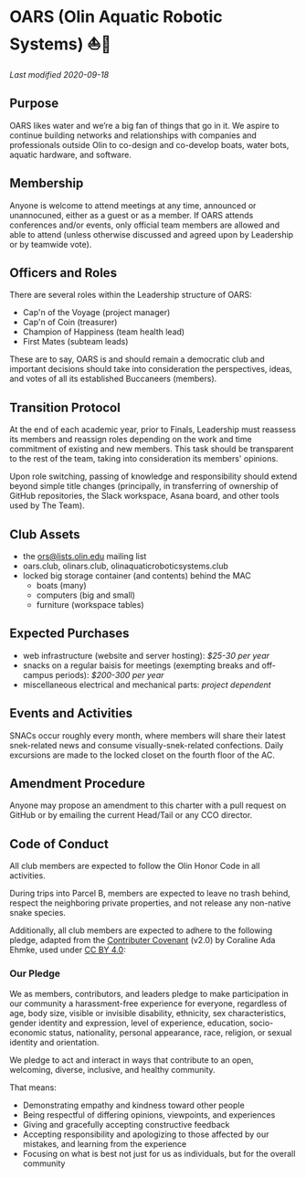 # OARS (Olin Aquatic Robotic Systems) :sailboat::ocean:

*Last modified 2020-09-18*

## Purpose

OARS likes water and we’re a big fan of things that go in it. We aspire to continue
building networks and relationships with companies and professionals outside Olin to
co-design and co-develop boats, water bots, aquatic hardware, and software.

## Membership

Anyone is welcome to attend meetings at any time, announced or unannocuned, either as a guest
or as a member. If OARS attends conferences and/or events, only official team members are
allowed and able to attend (unless otherwise discussed and agreed upon by Leadership or by
teamwide vote).

## Officers and Roles

There are several roles within the Leadership structure of OARS:
- Cap'n of the Voyage (project manager)
- Cap'n of Coin (treasurer)
- Champion of Happiness (team health lead)
- First Mates (subteam leads)

These are to say, OARS is and should remain a democratic club and important decisions should
take into consideration the perspectives, ideas, and votes of all its established Buccaneers
(members).

## Transition Protocol

At the end of each academic year, prior to Finals, Leadership must reassess its members and
reassign roles depending on the work and time commitment of existing and new members. This task
should be transparent to the rest of the team, taking into consideration its members' opinions.

Upon role switching, passing of knowledge and responsibility should extend beyond simple title
changes (principally, in transferring of ownership of GitHub repositories, the Slack
workspace, Asana board, and other tools used by The Team).

## Club Assets

- the ors@lists.olin.edu mailing list
- oars.club, olinars.club, olinaquaticroboticsystems.club
- locked big storage container (and contents) behind the MAC
  * boats (many)
  * computers (big and small)
  * furniture (workspace tables)

## Expected Purchases

- web infrastructure (website and server hosting): _$25-30 per year_
- snacks on a regular baisis for meetings (exempting breaks and off-campus periods): _$200-300 per year_
- miscellaneous electrical and mechanical parts: _project dependent_

## Events and Activities

SNACs occur roughly every month, where members will share their latest
snek-related news and consume visually-snek-related confections. Daily
excursions are made to the locked closet on the fourth floor of the AC.

## Amendment Procedure

Anyone may propose an amendment to this charter with a pull request on GitHub or
by emailing the current Head/Tail or any CCO director.

## Code of Conduct

All club members are expected to follow the Olin Honor Code in all activities.

During trips into Parcel B, members are expected to leave no trash behind,
respect the neighboring private properties, and not release any non-native
snake species.

Additionally, all club members are expected to adhere to the following
pledge, adapted from the [Contributer Covenant](https://www.contributor-covenant.org/)
(v2.0) by Coraline Ada Ehmke, used under [CC BY 4.0](https://creativecommons.org/licenses/by/4.0/):

### Our Pledge

We as members, contributors, and leaders pledge to make participation in our
community a harassment-free experience for everyone, regardless of age, body
size, visible or invisible disability, ethnicity, sex characteristics, gender
identity and expression, level of experience, education, socio-economic status,
nationality, personal appearance, race, religion, or sexual identity and
orientation.

We pledge to act and interact in ways that contribute to an open, welcoming,
diverse, inclusive, and healthy community.

That means:
- Demonstrating empathy and kindness toward other people
- Being respectful of differing opinions, viewpoints, and experiences
- Giving and gracefully accepting constructive feedback
- Accepting responsibility and apologizing to those affected by our mistakes,
  and learning from the experience
- Focusing on what is best not just for us as individuals, but for the overall
  community
